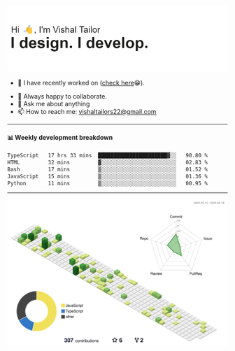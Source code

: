 ![Hi, I'm Vishal Tailor. I design. I develop.](https://github.com/vishaltailors/vishaltailors/blob/main/header.png?raw=true)

- 🔭 I have recently worked on ([check here](https://vishaltailor.com)😁).
<!-- - 🎦 Currently watching: JavaScript: The Hard Parts By Will Sentance. -->
- 👯 Always happy to collaborate.
- 💬 Ask me about anything
- 📫 How to reach me: <a href="mailto:vishaltailors22@gmail.com">vishaltailors22@gmail.com</a>

<hr /> 
<h4>📊 Weekly development breakdown</h4>
<!--START_SECTION:waka-->

```text
TypeScript   17 hrs 33 mins  ██████████████████████▓░░   90.80 %
HTML         32 mins         ▓░░░░░░░░░░░░░░░░░░░░░░░░   02.83 %
Bash         17 mins         ▒░░░░░░░░░░░░░░░░░░░░░░░░   01.52 %
JavaScript   15 mins         ▒░░░░░░░░░░░░░░░░░░░░░░░░   01.36 %
Python       11 mins         ▒░░░░░░░░░░░░░░░░░░░░░░░░   00.95 %
```

<!--END_SECTION:waka-->
<hr /> 

![](./profile-3d-contrib/profile-green-animate.svg)
